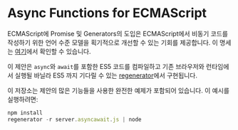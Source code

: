 # Async Functions for ECMAScript

ECMAScript에 Promise 및 Generators의 도입은 ECMAScript에서 비동기 코드를 작성하기 위한 언어 수준 모델을 획기적으로 개선할 수 있는 기회를 제공합니다. 이 명세는 [여기](https://tc39.es/proposal-async-await/)에서 확인할 수 있습니다.

이 제안은 `async`와 `await`를 포함한 ES5 코드를 컴파일하고 기존 브라우저와 런타임에서 실행될 바닐라 ES5 까지 기다릴 수 있는 [regenerator](https://github.com/facebook/regenerator)에서 구현됩니다.


이 저장소는 제안의 많은 기능들을 사용한 완전한 예제가 포함되어 있습니다. 이 예시를 실행하려면:
```js
npm install
regenerator -r server.asyncawait.js | node
```